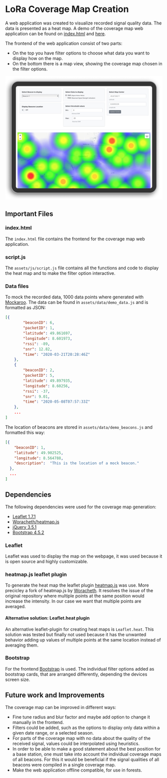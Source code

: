 # LoRa Coverage Map Creation

A web application was created to visualize recorded signal quality data. The data is presented as a heat map.
A demo of the coverage map web application can be found on [index.html](index.html) and [here](https://reg-is.github.io/coverage-map/).

The frontend of the web application consist of two parts:
- On the top you have filter options to choose what data you want to display how on the map.
- On the bottom there is a map view, showing the coverage map chosen in the filter options.

![Demo of the coverage map on a tablet](assets/img/coverage_map_tablet.png "Demo of the coverage map on a tablet")

## Important Files

### index.html
The `index.html` file contains the frontend for the coverage map web application. 

### script.js
The `assets/js/script.js` file contains all the functions and code to display the heat map and to make the filter option interactive.


### Data files 
To mock the recorded data, 1000 data points where generated with [Mockaroo](https://www.mockaroo.com). The data can be found in `assets/data/demo_data.js` and is formatted as JSON:

```json
[{
        "beaconID": 6,
        "packetID": 1,
        "latitude": 49.861697,
        "longitude": 8.601973,
        "rssi": -89,
        "snr": 12.82,
        "time": "2020-03-21T20:28:46Z"
    },
    {
        "beaconID": 2,
        "packetID": 5,
        "latitude": 49.897935,
        "longitude": 8.60256,
        "rssi": -37,
        "snr": 9.01,
        "time": "2020-05-08T07:57:33Z"
    },
    ...
]
```

The location of beacons are stored in `assets/data/demo_beacons.js` and formatted this way:

```json
[{
    "beaconID": 1,
    "latitude": 49.902525,
    "longitude": 8.564788,
    "description":  "This is the location of a mock beacon."
  }, 
  ...
]
```

## Dependencies
The following dependencies were used for the coverage map generation: 
- [Leaflet 1.7.1](https://leafletjs.com)
- [Woracheth/heatmap.js](https://github.com/Woracheth/heatmap.js)
- [jQuery 3.5.1](https://jquery.com/download/)
- [Bootstrap 4.5.2](https://getbootstrap.com)

### Leaflet
Leaflet was used to display the map on the webpage, it was used because it is open source and highly customizable.


###  heatmap.js leaflet plugin
To generate the heat map the leaflet plugin [heatmap.js](https://github.com/pa7/heatmap.js) was use. More precicley a fork of heatmap.js by [Woracheth](https://github.com/Woracheth/heatmap.js). It resolves the issue of the original repository where multiple points at the same position would increase the intensity. In our case we want that multiple points are averaged.

#### Alternative solution: Leaflet.heat plugin
An alternative leaflet-plugin for creating heat maps is `Leaflet.heat`. This solution was tested but finally not used because it has the unwanted behavior adding up values of multiple points at the same location instead of averaging them. 

### Bootstrap
For the frontend [Bootstrap](https://getbootstrap.com) is used. The individual filter options added as bootstrap cards, that are arranged differently, depending the devices screen size.

## Future work and Improvements
The coverage map can be improved in different ways:
- Fine tune radius and blur factor and maybe add option to change it manually in the frontend.
- Filters could be added, such as the options to display only data within a given date range, or a selected season.
- For parts of the coverage map with no data about the quality of the received signal, values could be interpolated using heuristics.
- In order to be able to make a good statement about the best position for a base station, one must take into account the individual coverage maps of all beacons.
For this it would be beneficial if the signal qualities of all beacons were compiled in a single coverage map.
- Make the web application offline compatible, for use in forests.